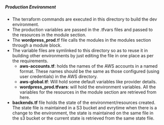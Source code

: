 ##### Production Environment
* The terraform commands are executed in this directory to build the dev environment.
* The production variables are passed in the .tfvars files and passed to the resources in the module section.
* The __wordpress_prod__.tf file calls the modules in the modules section through a module block.
* The variable files are symlinked to this directory so as to reuse it in building other environments by just editing the file in one place as per the requirements.
     * __aws-accounts.tf__: holds the names of the  AWS accounts in a named format. These names should be the same as those configured (using user credentials) in the AWS directory.
     * __aws-global.tf__: Will hold some default variables like provider details.
     * __wordpress_prod.tfvars__: will hold the environment variables. All the variables for the resources in the module section are retrieved from here.
* __backends.tf__ file holds the state of the environment/resources created. The state file is maintained in a S3 bucket and evrytime when there is a change to the environment, the state is maintained on the same file in the s3 bucket or the current state is retrieved from the same state file.    
